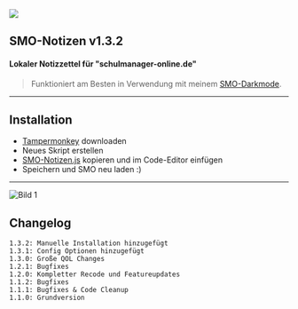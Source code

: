 <a href="https://discord.gg/unfBEn32QE">
<img src="https://img.shields.io/badge/Discord-Gaudi%20Land-blue?style=flat-square&logo=discord&color=5865F2&logoColor=5865F2&labelColor=23272A">
</a>

## SMO-Notizen v1.3.2
#### Lokaler Notizzettel für "schulmanager-online.de"

> Funktioniert am Besten in Verwendung mit meinem [SMO-Darkmode](https://github.com/iZer000/SMO-Darkmode).

---



## Installation
* [Tampermonkey](https://www.tampermonkey.net/ "JS-Skripte in Websites injecten") downloaden
* Neues Skript erstellen
* [SMO-Notizen.js](https://raw.githubusercontent.com/0c0d3/SMO-Notizen/main/SMO-Notizen.js "Github-RAW") kopieren und im Code-Editor einfügen
* Speichern und SMO neu laden :)

---

![Bild 1](https://user-images.githubusercontent.com/77457719/161333470-e694cb8e-95df-4245-af4c-0f5f6b7802cd.png)


## Changelog
    1.3.2: Manuelle Installation hinzugefügt
    1.3.1: Config Optionen hinzugefügt
    1.3.0: Große QOL Changes
    1.2.1: Bugfixes
    1.2.0: Kompletter Recode und Featureupdates
    1.1.2: Bugfixes
    1.1.1: Bugfixes & Code Cleanup
    1.1.0: Grundversion

